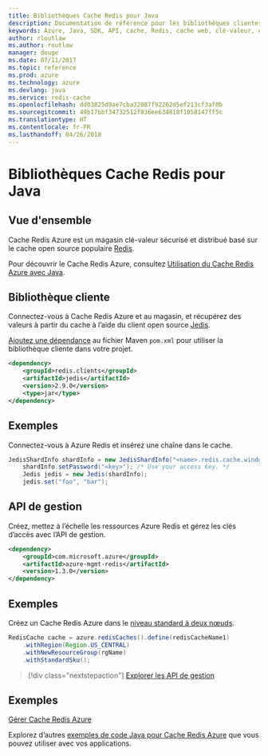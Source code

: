 ```yaml
---
title: Bibliothèques Cache Redis pour Java
description: Documentation de référence pour les bibliothèques clientes et de gestion Java pour les bases de données pour Cache Redis
keywords: Azure, Java, SDK, API, cache, Redis, cache web, clé-valeur, en mémoire
author: rloutlaw
ms.author: routlaw
manager: douge
ms.date: 07/11/2017
ms.topic: reference
ms.prod: azure
ms.technology: azure
ms.devlang: java
ms.service: redis-cache
ms.openlocfilehash: dd03825d9ae7cba32087f92262d5ef213cf3af0b
ms.sourcegitcommit: 49b17bbf34732512f836ee634818f1058147ff5c
ms.translationtype: HT
ms.contentlocale: fr-FR
ms.lasthandoff: 04/26/2018
---
```

# <a name="redis-cache-libraries-for-java"></a>Bibliothèques Cache Redis pour Java

## <a name="overview"></a>Vue d'ensemble

Cache Redis Azure est un magasin clé-valeur sécurisé et distribué basé sur le cache open source populaire [Redis](https://redis.io/). 

Pour découvrir le Cache Redis Azure, consultez [Utilisation du Cache Redis Azure avec Java](/azure/redis-cache/cache-java-get-started).

## <a name="client-library"></a>Bibliothèque cliente

Connectez-vous à Cache Redis Azure et au magasin, et récupérez des valeurs à partir du cache à l’aide du client open source [Jedis](https://github.com/xetorthio/jedis).  

[Ajoutez une dépendance](https://maven.apache.org/guides/getting-started/index.html#How_do_I_use_external_dependencies) au fichier Maven `pom.xml` pour utiliser la bibliothèque cliente dans votre projet.   

```XML
<dependency>
    <groupId>redis.clients</groupId>
    <artifactId>jedis</artifactId>
    <version>2.9.0</version>
    <type>jar</type>
</dependency>
```

## <a name="example"></a>Exemples

Connectez-vous à Azure Redis et insérez une chaîne dans le cache.

```java
JedisShardInfo shardInfo = new JedisShardInfo("<name>.redis.cache.windows.net", 6380, useSsl);
    shardInfo.setPassword("<key>"); /* Use your access key. */
    Jedis jedis = new Jedis(shardInfo);
    jedis.set("foo", "bar");
```

## <a name="management-api"></a>API de gestion

Créez, mettez à l’échelle les ressources Azure Redis et gérez les clés d’accès avec l’API de gestion.

```XML
<dependency>
    <groupId>com.microsoft.azure</groupId>
    <artifactId>azure-mgmt-redis</artifactId>
    <version>1.3.0</version>
</dependency>
```

## <a name="example"></a>Exemples

Créez un Cache Redis Azure dans le [niveau standard à deux nœuds](https://azure.microsoft.com/services/cache/). 

```java
RedisCache cache = azure.redisCaches().define(redisCacheName1)
    .withRegion(Region.US_CENTRAL)
    .withNewResourceGroup(rgName)
    .withStandardSku();
```

> [!div class="nextstepaction"]
> [Explorer les API de gestion](/java/api/overview/azure/rediscache/management)

## <a name="samples"></a>Exemples

[Gérer Cache Redis Azure](https://github.com/Azure-Samples/redis-java-manage-cache)   

Explorez d’autres [exemples de code Java pour Cache Redis Azure](https://azure.microsoft.com/resources/samples/?platform=java&term=redis) que vous pouvez utiliser avec vos applications.
